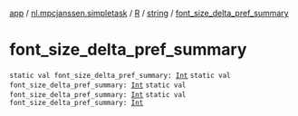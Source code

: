[app](../../../index.md) / [nl.mpcjanssen.simpletask](../../index.md) / [R](../index.md) / [string](index.md) / [font_size_delta_pref_summary](.)

# font_size_delta_pref_summary

`static val font_size_delta_pref_summary: `[`Int`](https://kotlinlang.org/api/latest/jvm/stdlib/kotlin/-int/index.html)
`static val font_size_delta_pref_summary: `[`Int`](https://kotlinlang.org/api/latest/jvm/stdlib/kotlin/-int/index.html)
`static val font_size_delta_pref_summary: `[`Int`](https://kotlinlang.org/api/latest/jvm/stdlib/kotlin/-int/index.html)
`static val font_size_delta_pref_summary: `[`Int`](https://kotlinlang.org/api/latest/jvm/stdlib/kotlin/-int/index.html)